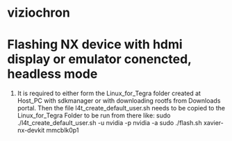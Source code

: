 # viziochron
# Flashing NX device with hdmi display or emulator conencted, headless mode
1. It is required to either form the Linux_for_Tegra folder created at Host_PC with sdkmanager or with downloading rootfs from Downloads portal.
Then the file l4t_create_default_user.sh needs to be copied to the Linux_for_Tegra Folder to be run from there like:
sudo ./l4t_create_default_user.sh -u nvidia -p nvidia -a
sudo ./flash.sh xavier-nx-devkit mmcblk0p1
